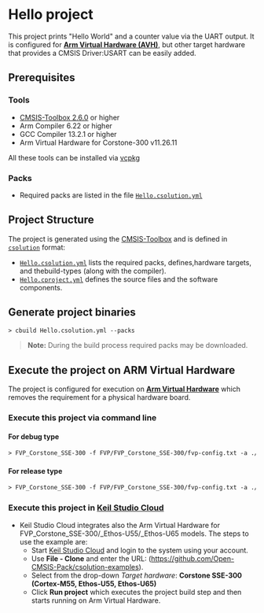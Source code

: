 # Hello project

This project prints "Hello World" and a counter value via the UART output. It is configured for [**Arm Virtual Hardware (AVH)**](https://developer.arm.com/Tools%20and%20Software/Arm%20Virtual%20Hardware), but other target hardware that provides a CMSIS Driver:USART can be easily added.

## Prerequisites

### Tools

- [CMSIS-Toolbox 2.6.0](https://github.com/Open-CMSIS-Pack/cmsis-toolbox/releases) or higher
- Arm Compiler 6.22 or higher
- GCC Compiler 13.2.1 or higher
- Arm Virtual Hardware for Corstone-300 v11.26.11

All these tools can be installed via [vcpkg](https://learn.arm.com/learning-paths/microcontrollers/vcpkg-tool-installation/)

### Packs

- Required packs are listed in the file [`Hello.csolution.yml`](./Hello.csolution.yml)

## Project Structure

The project is generated using the [CMSIS-Toolbox](https://github.com/Open-CMSIS-Pack/cmsis-toolbox/blob/main/docs/build-overview.md) and is defined in [`csolution`](https://github.com/Open-CMSIS-Pack/cmsis-toolbox/blob/main/docs/YML-Input-Format.md) format:

- [`Hello.csolution.yml`](./Hello.csolution.yml) lists the required packs, defines,hardware targets, and thebuild-types (along with the compiler).
- [`Hello.cproject.yml`](./Hello.cproject.yml) defines the source files and the software components.

## Generate project binaries

```txt
> cbuild Hello.csolution.yml --packs
```

>**Note:** During the build process required packs may be downloaded.

## Execute the project on ARM Virtual Hardware

The project is configured for execution on [**Arm Virtual Hardware**](https://developer.arm.com/Tools%20and%20Software/Arm%20Virtual%20Hardware) which removes the requirement for a physical hardware board.  

### Execute this project via command line
#### For debug type
  ```txt
  > FVP_Corstone_SSE-300 -f FVP/FVP_Corstone_SSE-300/fvp-config.txt -a ./out/Debug/Hello.axf
  ```
#### For release type
  ```txt
  > FVP_Corstone_SSE-300 -f FVP/FVP_Corstone_SSE-300/fvp-config.txt -a ./out/Release/Hello.axf
  ```

### Execute this project in [**Keil Studio Cloud**](https://studio.keil.arm.com/)
- Keil Studio Cloud integrates also the Arm Virtual Hardware for FVP_Corstone_SSE-300/_Ethos-U55/_Ethos-U65 models. The steps to use the example are:
  - Start [Keil Studio Cloud](https://studio.keil.arm.com/) and login to the system using your account.
  - Use **File - Clone** and enter the URL: (https://github.com/Open-CMSIS-Pack/csolution-examples).
  - Select from the drop-down *Target hardware*: **Corstone SSE-300 (Cortex-M55, Ethos-U55, Ethos-U65)**
  - Click **Run project** which executes the project build step and then starts running on Arm Virtual Hardware.
